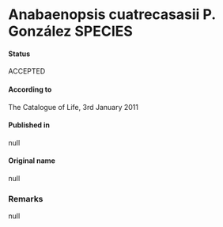 # Anabaenopsis cuatrecasasii P. González SPECIES

#### Status
ACCEPTED

#### According to
The Catalogue of Life, 3rd January 2011

#### Published in
null

#### Original name
null

### Remarks
null